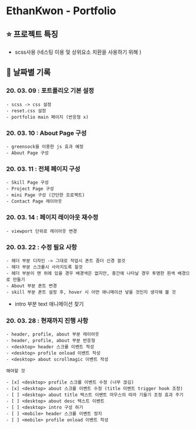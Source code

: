 # EthanKwon - Portfolio

## :star: 프로젝트 특징

- scss사용 (네스팅 이용 및 상위요소 치환을 사용하기 위해 )

## :date: 날짜별 기록

### 20. 03. 09 : 포트폴리오 기본 설정

    - scss -> css 설정
    - reset.css 설정
    - portfolio main 페이지 (반응형 x)

### 20. 03. 10 : About Page 구성

    - greensock을 이용한 js 효과 예정
    - About Page 구성

### 20. 03. 11 : 전체 페이지 구성

    - Skill Page 구성
    - Project Page 구성
    - mini Page 구성 (간단한 프로젝트)
    - Contact Page 레이아웃

### 20. 03. 14 : 페이지 레이아웃 재수정

    - viewport 단위로 레이아웃 변경

### 20. 03. 22 : 수정 필요 사항

    - 헤더 부분 디자인 -> 그대로 작업시 폰트 좀더 신경 쓸것
    - 헤더 부분 스크롤시 사라지도록 할것
    - 헤더 부분이 맨 위에 있을 경우 배경색은 없지만, 중간에 나타날 경우 투명한 흰색 배경으로 만들기
    - About 부분 폰트 변경
    - skill 부분 폰트 설정 후, hover 시 어떤 애니메이션 넣을 것인지 생각해 볼 것

- intro 부분 text 애니메이션 찾기

### 20. 03. 28 : 현재까지 진행 사항

    - header, profile, about 부분 레이아웃
    - header, profile, about 부분 반응형
    - <desktop> header 스크롤 이벤트 작성
    - <desktop> profile onload 이벤트 작성
    - <desktop> about scrollmagic 이벤트 작성

    해야할 것

    - [x] <desktop> profile 스크롤 이벤트 수정 (너무 끊김)
    - [x] <desktop> about 스크롤 이벤트 수정 (title 이벤트 trigger hook 조정)
    - [ ] <desktop> about title 텍스트 이벤트 마우스의 따라 기울기 조정 효과 주기
    - [ ] <desktop> about desc 텍스트 이벤트
    - [ ] <desktop> intro 구성 하기
    - [ ] <mobile> header 스크롤 이벤트 정지
    - [ ] <mobile> profile onload 이벤트 작성
